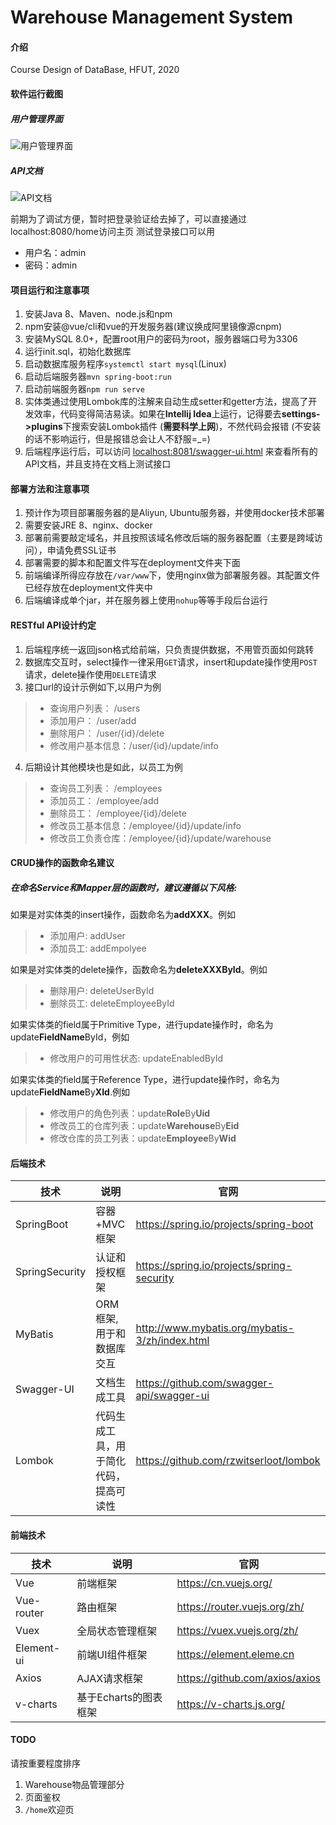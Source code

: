 # Warehouse Management System

#### 介绍
Course Design of DataBase, HFUT, 2020

#### 软件运行截图

##### 用户管理界面
![用户管理界面](https://gitee.com/hfut-xyc/Warehouse-Management-System/raw/master/screenshot/user.jpg)

##### API文档
![API文档](https://gitee.com/hfut-xyc/Warehouse-Management-System/raw/master/screenshot/api-doc.jpg)

前期为了调试方便，暂时把登录验证给去掉了，可以直接通过localhost:8080/home访问主页
测试登录接口可以用
- 用户名：admin
- 密码：admin

#### 项目运行和注意事项
1. 安装Java 8、Maven、node.js和npm
2. npm安装@vue/cli和vue的开发服务器(建议换成阿里镜像源cnpm)
3. 安装MySQL 8.0+，配置root用户的密码为root，服务器端口号为3306
4. 运行init.sql，初始化数据库
5. 启动数据库服务程序`systemctl start mysql`(Linux)
6. 启动后端服务器`mvn spring-boot:run`
7. 启动前端服务器`npm run serve`
8. 实体类通过使用Lombok库的注解来自动生成setter和getter方法，提高了开发效率，代码变得简洁易读。如果在**Intellij Idea**上运行，记得要去**settings->plugins**下搜索安装Lombok插件 (**需要科学上网**)，不然代码会报错 (不安装的话不影响运行，但是报错总会让人不舒服=_=)
9. 后端程序运行后，可以访问 [localhost:8081/swagger-ui.html](localhost:8081/swagger-ui.html) 来查看所有的API文档，并且支持在文档上测试接口

#### 部署方法和注意事项
1. 预计作为项目部署服务器的是Aliyun, Ubuntu服务器，并使用docker技术部署
2. 需要安装JRE 8、nginx、docker
3. 部署前需要敲定域名，并且按照该域名修改后端的服务器配置（主要是跨域访问），申请免费SSL证书
4. 部署需要的脚本和配置文件写在deployment文件夹下面
5. 前端编译所得应存放在`/var/www`下，使用nginx做为部署服务器。其配置文件已经存放在deployment文件夹中
6. 后端编译成单个jar，并在服务器上使用`nohup`等等手段后台运行


#### RESTful API设计约定
1. 后端程序统一返回json格式给前端，只负责提供数据，不用管页面如何跳转
2. 数据库交互时，select操作一律采用`GET`请求，insert和update操作使用`POST`请求，delete操作使用`DELETE`请求
3. 接口url的设计示例如下,以用户为例
> - 查询用户列表： /users
> - 添加用户： /user/add
> - 删除用户： /user/{id}/delete
> - 修改用户基本信息：/user/{id}/update/info

4. 后期设计其他模块也是如此，以员工为例
> - 查询员工列表： /employees
> - 添加员工： /employee/add
> - 删除员工： /employee/{id}/delete
> - 修改员工基本信息：/employee/{id}/update/info
> - 修改员工负责仓库：/employee/{id}/update/warehouse

#### CRUD操作的函数命名建议
##### 在命名Service和Mapper层的函数时，建议遵循以下风格:
如果是对实体类的insert操作，函数命名为**addXXX**。例如
> - 添加用户: addUser
> - 添加员工: addEmpolyee

如果是对实体类的delete操作，函数命名为**deleteXXXById**。例如
> - 删除用户: deleteUserById
> - 删除员工: deleteEmployeeById

如果实体类的field属于Primitive Type，进行update操作时，命名为update**FieldName**ById，例如
> - 修改用户的可用性状态: updateEnabledById

如果实体类的field属于Reference Type，进行update操作时，命名为update**FieldName**By**XId**.例如
> - 修改用户的角色列表：update**Role**By**Uid**
> - 修改员工的仓库列表：update**Warehouse**By**Eid** 
> - 修改仓库的员工列表：update**Employee**By**Wid**


#### 后端技术

| 技术                 | 说明                | 官网                                                 |
| -------------------- | ------------------- | ---------------------------------------------------- |
| SpringBoot           | 容器+MVC框架        | https://spring.io/projects/spring-boot               |
| SpringSecurity       | 认证和授权框架      | https://spring.io/projects/spring-security           |
| MyBatis              | ORM框架,用于和数据库交互  | http://www.mybatis.org/mybatis-3/zh/index.html       |
| Swagger-UI           | 文档生成工具         | https://github.com/swagger-api/swagger-ui            |
| Lombok               | 代码生成工具，用于简化代码，提高可读性    | https://github.com/rzwitserloot/lombok  |

#### 前端技术

| 技术       | 说明                  | 官网                                   |
| ---------- | --------------------- | -------------------------------------- |
| Vue        | 前端框架              | https://cn.vuejs.org/                     |
| Vue-router | 路由框架              | https://router.vuejs.org/zh/              |
| Vuex       | 全局状态管理框架      | https://vuex.vuejs.org/zh/               |
| Element-ui    | 前端UI组件框架            | https://element.eleme.cn               |
| Axios      | AJAX请求框架          | https://github.com/axios/axios         |
| v-charts   | 基于Echarts的图表框架 | https://v-charts.js.org/               |

#### TODO

请按重要程度排序

1. Warehouse物品管理部分
2. 页面鉴权
3. `/home`欢迎页



